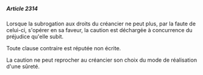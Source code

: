 ##### Article 2314

Lorsque la subrogation aux droits du créancier ne peut plus, par la faute de celui-ci, s'opérer en sa faveur, la caution est déchargée à concurrence du préjudice qu'elle subit.

Toute clause contraire est réputée non écrite.

La caution ne peut reprocher au créancier son choix du mode de réalisation d'une sûreté.

